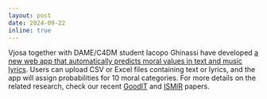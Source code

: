 ```yaml
---
layout: post
date: 2024-09-22
inline: true
---
```


Vjosa together with DAME/C4DM student Iacopo Ghinassi have developed [a new web app that automatically predicts moral values in text and music lyrics](https://huggingface.co/spaces/vjosap/MoralBERTApp). Users can upload CSV or Excel files containing text or lyrics, and the app will assign probabilities for 10 moral categories. For more details on the related research, check our recent [GoodIT](https://dl.acm.org/doi/10.1145/3677525.3678694) and [ISMIR](https://arxiv.org/abs/2407.18787) papers.
